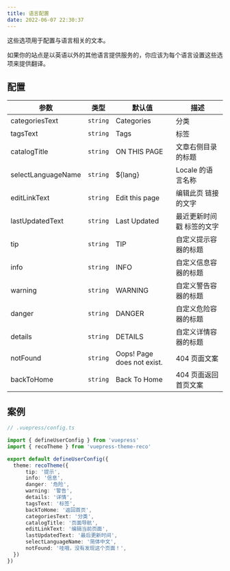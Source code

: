 ```yaml
---
title: 语言配置
date: 2022-06-07 22:30:37
---
```


这些选项用于配置与语言相关的文本。

如果你的站点是以英语以外的其他语言提供服务的，你应该为每个语言设置这些选项来提供翻译。

## 配置

|参数|类型|默认值|描述|
|-|-|-|-|
|categoriesText|`string`|Categories|分类|
|tagsText|`string`|Tags|标签|
|catalogTitle|`string`|ON THIS PAGE|文章右侧目录的标题|
|selectLanguageName|`string`|${lang}|Locale 的语言名称|
|editLinkText|`string`|Edit this page|编辑此页 链接的文字|
|lastUpdatedText|`string`|Last Updated|最近更新时间戳 标签的文字|
|tip|`string`|TIP|自定义提示容器的标题|
|info|`string`|INFO|自定义信息容器的标题|
|warning|`string`|WARNING|自定义警告容器的标题|
|danger|`string`|DANGER|自定义危险容器的标题|
|details|`string`|DETAILS|自定义详情容器的标题|
|notFound|`string`|Oops! Page does not exist.|404 页面文案|
|backToHome|`string`|Back To Home|404 页面返回首页文案|

## 案例

```ts
// .vuepress/config.ts

import { defineUserConfig } from 'vuepress'
import { recoTheme } from 'vuepress-theme-reco'

export default defineUserConfig({
  theme: recoTheme({
      tip: '提示',
      info: '信息',
      danger: '危险',
      warning: '警告',
      details: '详情',
      tagsText: '标签',
      backToHome: '返回首页',
      categoriesText: '分类',
      catalogTitle: '页面导航',
      editLinkText: '编辑当前页面',
      lastUpdatedText: '最后更新时间',
      selectLanguageName: '简体中文',
      notFound: '哇哦，没有发现这个页面！',
  })
})
```
